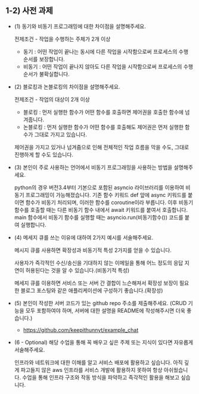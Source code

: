 ## 1-2) 사전 과제

- (1) 동기와 비동기 프로그래밍에 대한 차이점을 설명해주세요.

  전제조건 - 작업을 수행하는 주체가 2개 이상

    - 동기 : 어떤 작업이 끝나는 동시에 다른 작업을 시작함으로써 프로세스의 수행 순서를 보장합니다.
    - 비동기 : 어떤 작업이 끝나지 않아도 다른 작업을 시작함으로써 프로세스의 수행 순서가 불확실합니다.

- (2) 블로킹과 논블로킹의 차이점을 설명해주세요.

  전제조건 - 작업의 대상이 2개 이상

    - 블로킹 : 먼저 실행한 함수가 어떤 함수를 호출하면 제어권을 호출한 함수에 넘겨줍니다.
    - 논블로킹 : 먼저 실행한 함수가 어떤 함수를 호출해도 제어권은 먼저 실행한 함수가 그대로 가지고 있습니다.
  
  제어권을 가지고 있거나 넘겨줌으로 인해 전체적인 작업 흐름을 막을 수도, 그대로 진행하게 할 수도 있습니다.

- (3) 본인이 주로 사용하는 언어에서 비동기 프로그래밍을 사용하는 방법을 설명해주세요.

  python의 경우 버전3.4부터 기본으로 포함된 asyncio 라이브러리를 이용하여 비동기 프로그래밍이 가능해졌습니다.
  기존 함수 키워드 def 앞에 async 키워드를 붙이면 함수가 비동기 처리되며, 이러한 함수를 coroutine이라 부릅니다.
  이후 비동기 함수를 호출할 때는 다른 비동기 함수 내에서 await 키워드를 붙여서 호출합니다.
  main 함수에서 비동기 함수를 실행할 때는 asyncio.run(비동기함수()) 코드를 붙여 실행합니다.

- (4) 메세지 큐를 쓰는 이유에 대하여 2가지 예시를 서술해주세요.

  메시지 큐를 사용하면 확장성과 비동기적 특성 2가지를 얻을 수 있습니다.
  
  사용자가 즉각적인 수신/송신을 기대하지 않는 이메일을 통해 어느 정도의 응답 지연이 허용된다는 것을 알 수 있습니다.(비동기적 특성)
  
  메세지 큐를 이용하면 서비스 또는 서버 간 결합이 느슨해져서 확장성 보장이 필요한 블로그 포스팅와 같은 애플리케이션에 구성하기 좋습니다.(확장성)  

- (5) 본인이 작성한 서버 코드가 있는 github repo 주소를 제출해주세요. (CRUD 기능을 모두 포함하여야 하며, 서버에 대한 설명을 README에 작성해주시면 더욱 좋습니다.) 

  - https://github.com/keepithunnyt/example_chat

- (6 - Optional) 해당 수업을 통해 꼭 배우고 싶은 주제 또는 지식이 있다면 자유롭게 서술해주세요.

  인프라와 네트워크에 대한 이해를 알고 서비스 배포에 활용하고 싶습니다.
  아직 깊게 파고들지 않은 aws 인프라를 서비스 개발에 활용하지 못하여 항상 아쉬웠습니다.
  수업을 통해 인프라 구조와 작동 방식을 파악하고 즉각적인 활용을 해보고 싶습니다.

